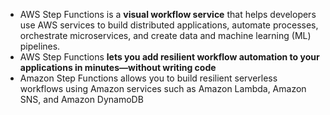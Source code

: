 - AWS Step Functions is a **visual workflow service** that helps developers use AWS services to build distributed applications, automate processes, orchestrate microservices, and create data and machine learning (ML) pipelines.
- AWS Step Functions **lets you add resilient workflow automation to your applications in minutes—without writing code**
- Amazon Step Functions allows you to build resilient serverless workflows using Amazon services such as Amazon Lambda, Amazon SNS, and Amazon DynamoDB